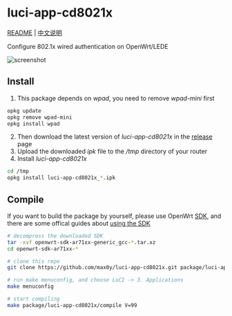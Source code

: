 # luci-app-cd8021x

[README](README.md) | [中文说明](README_zh.md)

Configure 802.1x wired authentication on OpenWrt/LEDE<br/>

![screenshot](https://raw.githubusercontent.com/max0y/luci-app-cd8021x/master/screenshot.png)<br/>
## Install<br/>
1. This package depends on *wpad*, you need to remove *wpad-mini* first
```bash
opkg update
opkg remove wpad-mini
opkg install wpad
```
2. Then download the latest version of *luci-app-cd8021x* in the [release][release_url] page
3. Upload the downloaded *ipk* file to the */tmp* directory of your router
4. Install *luci-app-cd8021x*
```bash
cd /tmp
opkg install luci-app-cd8021x_*.ipk
```
## Compile<br/>
If you want to build the package by yourself, please use OpenWrt [SDK][openwrt_sdk_url], and there are some offical guides about [using the SDK][openwrt_sdk_usage_url]
```bash
# decompress the downloaded SDK
tar -xvf openwrt-sdk-ar71xx-generic_gcc-*.tar.xz
cd openwrt-sdk-ar71xx-*

# clone this repo
git clone https://github.com/max0y/luci-app-cd8021x.git package/luci-app-cd8021x

# run make menuconfig, and choose LuCI -> 3. Applications
make menuconfig

# start compiling
make package/luci-app-cd8021x/compile V=99
```

[release_url]: https://github.com/max0y/luci-app-cd8021x/releases
[openwrt_sdk_url]: https://downloads.lede-project.org/snapshots/targets/ar71xx/generic
[openwrt_sdk_usage_url]: https://openwrt.org/docs/guide-developer/using_the_sdk
